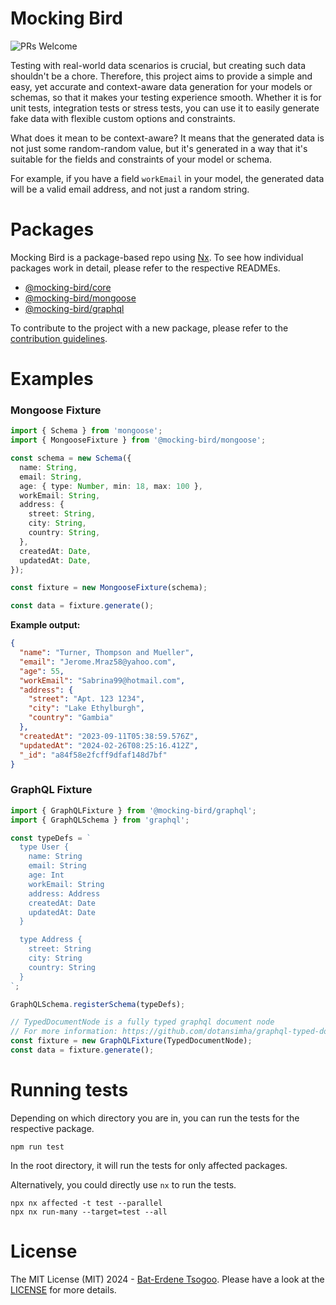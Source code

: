 # Mocking Bird

![PRs Welcome](https://img.shields.io/badge/PRs-welcome-brightgreen.svg?style=flat-square)

Testing with real-world data scenarios is crucial, but creating such data shouldn't be a chore. Therefore, this project
aims to provide a simple and easy, yet accurate and context-aware data generation for your models or
schemas, so that it makes your testing experience smooth. Whether it is for unit tests, integration tests or stress
tests, you can use it to easily generate fake data with flexible custom options and constraints.

What does it mean to be context-aware? It means that the generated data is not just some random-random value, but it's
generated in a way that it's suitable for the fields and constraints of your model or schema.

For example, if you have a field
`workEmail` in your model, the generated data will be a valid email address, and not just a random string.

# Packages

Mocking Bird is a package-based repo using [Nx](https://nx.dev/). To see how individual packages work in detail, please refer to the respective READMEs.

- [@mocking-bird/core](./packages/core)
- [@mocking-bird/mongoose](./packages/mongoose/README.md)
- [@mocking-bird/graphql](./packages/graphql/README.md)

To contribute to the project with a new package, please refer to the [contribution guidelines](CONTRIBUTING.md).

# Examples

### Mongoose Fixture

```typescript
import { Schema } from 'mongoose';
import { MongooseFixture } from '@mocking-bird/mongoose';

const schema = new Schema({
  name: String,
  email: String,
  age: { type: Number, min: 18, max: 100 },
  workEmail: String,
  address: {
    street: String,
    city: String,
    country: String,
  },
  createdAt: Date,
  updatedAt: Date,
});

const fixture = new MongooseFixture(schema);

const data = fixture.generate();
```

**Example output:**

```json
{
  "name": "Turner, Thompson and Mueller",
  "email": "Jerome.Mraz58@yahoo.com",
  "age": 55,
  "workEmail": "Sabrina99@hotmail.com",
  "address": {
    "street": "Apt. 123 1234",
    "city": "Lake Ethylburgh",
    "country": "Gambia"
  },
  "createdAt": "2023-09-11T05:38:59.576Z",
  "updatedAt": "2024-02-26T08:25:16.412Z",
  "_id": "a84f58e2fcff9dfaf148d7bf"
}
```

### GraphQL Fixture

```typescript
import { GraphQLFixture } from '@mocking-bird/graphql';
import { GraphQLSchema } from 'graphql';

const typeDefs = `
  type User {
    name: String
    email: String
    age: Int
    workEmail: String
    address: Address
    createdAt: Date
    updatedAt: Date
  }

  type Address {
    street: String
    city: String
    country: String
  }
`;

GraphQLSchema.registerSchema(typeDefs);

// TypedDocumentNode is a fully typed graphql document node
// For more information: https://github.com/dotansimha/graphql-typed-document-node
const fixture = new GraphQLFixture(TypedDocumentNode);
const data = fixture.generate();
```

# Running tests

Depending on which directory you are in, you can run the tests for the respective package.

`npm run test`

In the root directory, it will run the tests for only affected packages.

Alternatively, you could directly use `nx` to run the tests.

```
npx nx affected -t test --parallel
npx nx run-many --target=test --all
```

# License

The MIT License (MIT) 2024 - [Bat-Erdene Tsogoo](https://github.com/batrdn). Please have a look at the
[LICENSE](LICENSE.md) for more details.

